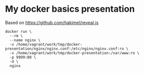 # My docker basics presentation

Based on https://github.com/hakimel/reveal.js

```
docker run \
  --rm \
  --name nginx \
  -v /home/vagrant/work/tmp/docker-presentation/nginx/nginx.conf:/etc/nginx/nginx.conf:ro \
  -v /home/vagrant/work/tmp/docker-presentation:/var/www:ro \
  -p 9999:80 \
  -d \
  nginx
```
